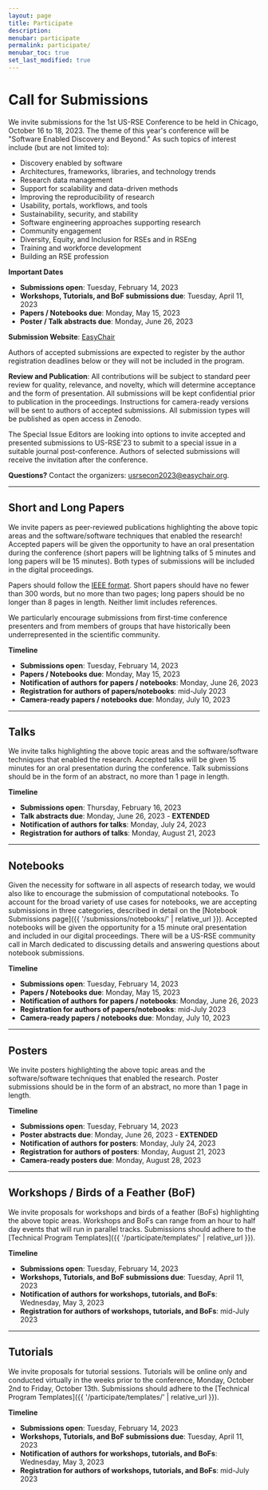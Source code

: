 ```yaml
---
layout: page
title: Participate
description: 
menubar: participate
permalink: participate/
menubar_toc: true
set_last_modified: true
---
```


# Call for Submissions

We invite submissions for the 1st US-RSE Conference to be held in Chicago,
October 16 to 18, 2023. The theme of this year's conference will be
"Software Enabled Discovery and Beyond." As such topics of interest
include (but are not limited to):

- Discovery enabled by software
- Architectures, frameworks, libraries, and technology trends
- Research data management
- Support for scalability and data-driven methods 
- Improving the reproducibility of research 
- Usability, portals, workflows, and tools
- Sustainability, security, and stability
- Software engineering approaches supporting research
- Community engagement 
- Diversity, Equity, and Inclusion for RSEs and in RSEng
- Training and workforce development
- Building an RSE profession 

**Important Dates**

- **Submissions open**: Tuesday, February 14, 2023
- **Workshops, Tutorials, and BoF submissions due**: Tuesday, April 11, 2023
- **Papers / Notebooks due**: Monday, May 15, 2023
- **Poster / Talk abstracts due**: Monday, June 26, 2023

**Submission Website**: [EasyChair](https://easychair.org/conferences/?conf=usrsecon2023)

Authors of accepted submissions are expected to register by the author
registration deadlines below or they will not be included in the program.

**Review and Publication**: All contributions will be subject to standard peer
review for quality, relevance, and novelty, which will determine acceptance and the form of
presentation. All submissions will be kept confidential prior to publication in
the proceedings. Instructions for camera-ready versions will be sent to authors
of accepted submissions. All submission types will be published as open access
in Zenodo.

The Special Issue Editors are looking into options to invite accepted and presented submissions to
US-RSE'23 to submit to a special issue in a suitable journal post-conference.
Authors of selected submissions will receive the invitation after the conference.

**Questions?** Contact the organizers: [usrsecon2023@easychair.org](mailto:usrsecon2023@easychair.org).

------

## Short and Long Papers

We invite papers as peer-reviewed publications highlighting the above topic
areas and the software/software techniques that enabled the research!
Accepted papers will be given the opportunity to have an oral presentation
during the conference (short papers will be lightning talks of 5 minutes and
long papers will be 15 minutes). Both types of submissions will be included
in the digital proceedings. 

Papers should follow the [IEEE format](https://www.ieee.org/conferences/publishing/templates.html).
Short papers should have no fewer than 300 words, but no more than two pages;
long papers should be no longer than 8 pages in length. Neither limit
includes references.

We particularly encourage submissions from first-time conference
presenters and from members of groups that have historically been underrepresented in
the scientific community.

**Timeline**

- **Submissions open**: Tuesday, February 14, 2023
- **Papers / Notebooks due**: Monday, May 15, 2023
- **Notification of authors for papers / notebooks**: Monday, June 26, 2023
- **Registration for authors of papers/notebooks**: mid-July 2023
- **Camera-ready papers / notebooks due**: Monday, July 10, 2023

------

## Talks

We invite talks highlighting the above topic areas and the software/software techniques that enabled the research.
Accepted talks will be given 15 minutes for an oral presentation during the conference.
Talk submissions should be in the form of an abstract, no more than 1 page in length.

**Timeline**

- **Submissions open**: Thursday, February 16, 2023
- **Talk abstracts due**: Monday, June 26, 2023 - **EXTENDED**
- **Notification of authors for talks**: Monday, July 24, 2023
- **Registration for authors of talks**: Monday, August 21, 2023

------

## Notebooks

Given the necessity for software in all aspects of research today, we would
also like to encourage the submission of computational notebooks. To account
for the broad variety of use cases for notebooks, we are accepting submissions
in three categories, described in detail on the
[Notebook Submissions page]({{ '/submissions/notebooks/' | relative_url }}).
Accepted notebooks will be given the opportunity for a 15 minute oral
presentation and included in our digital proceedings. There will be a US-RSE
community call in March dedicated to discussing details and answering questions
about notebook submissions. 

**Timeline**

- **Submissions open**: Tuesday, February 14, 2023
- **Papers / Notebooks due**: Monday, May 15, 2023
- **Notification of authors for papers / notebooks**: Monday, June 26, 2023
- **Registration for authors of papers/notebooks**: mid-July 2023
- **Camera-ready papers / notebooks due**: Monday, July 10, 2023

------

## Posters

We invite posters highlighting the above topic areas and the software/software
techniques that enabled the research. Poster submissions should be in the form
of an abstract, no more than 1 page in length.

**Timeline**

- **Submissions open**: Tuesday, February 14, 2023
- **Poster abstracts due**: Monday, June 26, 2023 - **EXTENDED**
- **Notification of authors for posters**: Monday, July 24, 2023
- **Registration for authors of posters**: Monday, August 21, 2023
- **Camera-ready posters due**: Monday, August 28, 2023

------

## Workshops / Birds of a Feather (BoF)

We invite proposals for workshops and birds of a feather (BoFs) highlighting
the above topic areas. Workshops and BoFs can range from an hour to half day
events that will run in parallel tracks.  Submissions should adhere to the 
[Technical Program Templates]({{ '/participate/templates/' | relative_url }}).

**Timeline**

- **Submissions open**: Tuesday, February 14, 2023
- **Workshops, Tutorials, and BoF submissions due**: Tuesday, April 11, 2023
- **Notification of authors for workshops, tutorials, and BoFs**: Wednesday, May 3, 2023
- **Registration for authors of workshops, tutorials, and BoFs**: mid-July 2023

------

## Tutorials

We invite proposals for tutorial sessions. Tutorials will be online only and
conducted virtually in the weeks prior to the conference, Monday, October 2nd
to Friday, October 13th. Submissions should adhere to the
[Technical Program Templates]({{ '/participate/templates/' | relative_url }}).

**Timeline**

- **Submissions open**: Tuesday, February 14, 2023
- **Workshops, Tutorials, and BoF submissions due**: Tuesday, April 11, 2023
- **Notification of authors for workshops, tutorials, and BoFs**: Wednesday, May 3, 2023
- **Registration for authors of workshops, tutorials, and BoFs**: mid-July 2023

